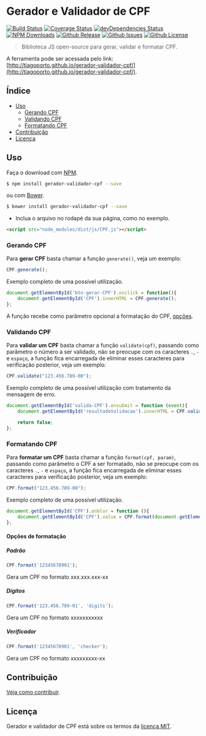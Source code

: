 # Gerador e Validador de CPF

[![Build Status](https://travis-ci.org/tiagoporto/gerador-validador-cpf.svg)](https://travis-ci.org/tiagoporto/gerador-validador-cpf)
[![Coverage Status](https://img.shields.io/coveralls/tiagoporto/gerador-validador-cpf.svg)](https://coveralls.io/github/tiagoporto/gerador-validador-cpf)
[![devDependencies Status](https://david-dm.org/tiagoporto/gerador-validador-cpf/dev-status.svg)](https://david-dm.org/tiagoporto/gerador-validador-cpf?type=dev)
[![NPM Downloads](https://img.shields.io/npm/dt/gerador-validador-cpf.svg)](https://www.npmjs.com/package/gerador-validador-cpf)
[![Github Release](https://img.shields.io/github/release/tiagoporto/gerador-validador-cpf.svg)](https://github.com/tiagoporto/gerador-validador-cpf/releases)
[![Github Issues](https://img.shields.io/github/issues/tiagoporto/gerador-validador-cpf.svg)](https://github.com/tiagoporto/gerador-validador-cpf/issues)
[![Github License](https://img.shields.io/github/license/tiagoporto/gerador-validador-cpf.svg)](https://raw.githubusercontent.com/tiagoporto/gerador-validador-cpf/master/LICENSE.md)

> Biblioteca JS open-source para gerar, validar e formatar CPF.

A ferramenta pode ser acessada pelo link: [http://tiagoporto.github.io/gerador-validador-cpf/](http://tiagoporto.github.io/gerador-validador-cpf/).

## Índice

* [Uso](#uso)
    * [Gerando CPF](#gerando-cpf)
    * [Validando CPF](#validando-cpf)
    * [Formatando CPF](#formatando-cpf)
* [Contribuição](#contribuição)
* [Licença](#licenca)


## Uso

Faça o download com [NPM](https://www.npmjs.com).

```sh
$ npm install gerador-validador-cpf --save
```

ou com [Bower](http://bower.io).

```sh
$ bower install gerador-validador-cpf --save
```

* Inclua o arquivo no rodapé da sua página, como no exemplo.

```html
<script src="node_modules/dist/js/CPF.js"></script>
```


### Gerando CPF

Para __gerar CPF__ basta chamar a função `generate()`, veja um exemplo:

```javascript
CPF.generate();
```

Exemplo completo de uma possível utilização.

```javascript
document.getElementById('btn-gerar-CPF').onclick = function(){
    document.getElementById('CPF').innerHTML = CPF.generate();
};
```

A função recebe como parâmetro opcional a formatação do CPF, [opções](#opções-de-formatação).

### Validando CPF

Para __validar um CPF__ basta chamar a função `validate(cpf)`, passando como parâmetro o número a ser validado, não se preocupe com os caracteres `.`, `-` e `espaço`, a função fica encarregada de eliminar esses caracteres para verificação posterior, veja um exemplo:

```javascript
CPF.validate("123.456.789-00");
```

Exemplo completo de uma possível utilização com tratamento da mensagem de erro.

```javascript
document.getElementById('valida-CPF').onsubmit = function (event){
    document.getElementById('resultadoValidacao').innerHTML = CPF.validate(document.getElementById('cpf').value);

    return false;
};
```

### Formatando CPF

Para __formatar um CPF__ basta chamar a função `format(cpf, param)`, passando como parâmetro o CPF a ser formatado, não se preocupe com os caracteres `.`, `-` e `espaço`, a função fica encarregada de eliminar esses caracteres para verificação posterior, veja um exemplo:

```javascript
CPF.format("123.456.789-00");
```

Exemplo completo de uma possível utilização.

```javascript
document.getElementById('CPF').onblur = function (){
    document.getElementById('CPF').value = CPF.format(document.getElementById('CPF').value);
};
```

#### Opções de formatação

##### Padrão
```javascript
CPF.format('12345678901');
```
Gera um CPF no formato xxx.xxx.xxx-xx

##### Dígitos
```javascript
CPF.format('123.456.789-01', 'digits');
```
Gera um CPF no formato xxxxxxxxxxx

##### Verificador
```javascript
CPF.format('12345678901', 'checker');
```
Gera um CPF no formato xxxxxxxxx-xx


## Contribuição
[Veja como contribuir](https://github.com/tiagoporto/gerador-validador-cpf/blob/master/CONTRIBUTING.md).

## Licença

Gerador e validador de CPF está sobre os termos da [licença MIT](https://github.com/tiagoporto/gerador-validador-cpf/blob/master/LICENSE).
